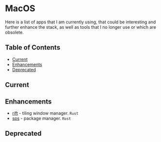 # MacOS <!-- omit in toc -->

Here is a list of apps that I am currently using, that could be interesting and further enhance the stack, as well as tools that I no longer use or which are obsolete.

## Table of Contents <!-- omit in toc -->

- [Current](#current)
- [Enhancements](#enhancements)
- [Deprecated](#deprecated)

## Current

## Enhancements

- [rift](https://github.com/acsandmann/rift) - tiling window manager. `Rust`
- [sps](https://github.com/alexykn/sps) - package manager. `Rust`

## Deprecated
